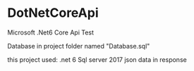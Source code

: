 # DotNetCoreApi
Microsoft .Net6  Core Api Test

Database in project folder named "Database.sql"

this project used:
.net 6
Sql server 2017
json data in response
